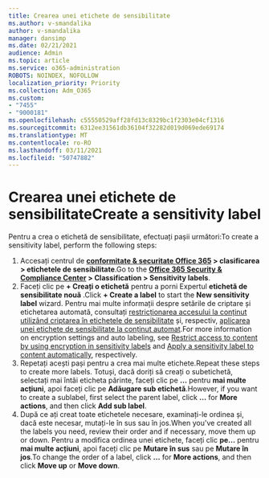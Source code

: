 ```yaml
---
title: Crearea unei etichete de sensibilitate
ms.author: v-smandalika
author: v-smandalika
manager: dansimp
ms.date: 02/21/2021
audience: Admin
ms.topic: article
ms.service: o365-administration
ROBOTS: NOINDEX, NOFOLLOW
localization_priority: Priority
ms.collection: Adm_O365
ms.custom:
- "7455"
- "9000181"
ms.openlocfilehash: c55550529aff28fd13c8329bc1f2303e04cf1316
ms.sourcegitcommit: 6312ee31561db36104f32282d019d069ede69174
ms.translationtype: MT
ms.contentlocale: ro-RO
ms.lasthandoff: 03/11/2021
ms.locfileid: "50747882"
---
```

# <a name="create-a-sensitivity-label"></a><span data-ttu-id="1f0f8-102">Crearea unei etichete de sensibilitate</span><span class="sxs-lookup"><span data-stu-id="1f0f8-102">Create a sensitivity label</span></span>

<span data-ttu-id="1f0f8-103">Pentru a crea o etichetă de sensibilitate, efectuați pașii următori:</span><span class="sxs-lookup"><span data-stu-id="1f0f8-103">To create a sensitivity label, perform the following steps:</span></span>

1. <span data-ttu-id="1f0f8-104">Accesați centrul de **[conformitate & securitate Office 365](https://sip.protection.office.com/) > clasificarea > etichetele de sensibilitate**.</span><span class="sxs-lookup"><span data-stu-id="1f0f8-104">Go to the **[Office 365 Security & Compliance Center](https://sip.protection.office.com/) > Classification > Sensitivity labels**.</span></span>
2. <span data-ttu-id="1f0f8-105">Faceți clic pe **+ Creați o etichetă** pentru a porni Expertul **etichetă de sensibilitate nouă** .</span><span class="sxs-lookup"><span data-stu-id="1f0f8-105">Click **+ Create a label** to start the **New sensitivity label** wizard.</span></span> <span data-ttu-id="1f0f8-106">Pentru mai multe informații despre setările de criptare și etichetarea automată, consultați [restricționarea accesului la conținut utilizând criptarea în etichetele de sensibilitate](https://docs.microsoft.com/microsoft-365/compliance/encryption-sensitivity-labels) și, respectiv, [aplicarea unei etichete de sensibilitate la conținut automat](https://docs.microsoft.com/microsoft-365/compliance/apply-sensitivity-label-automatically).</span><span class="sxs-lookup"><span data-stu-id="1f0f8-106">For more information on encryption settings and auto labeling, see [Restrict access to content by using encryption in sensitivity labels](https://docs.microsoft.com/microsoft-365/compliance/encryption-sensitivity-labels) and [Apply a sensitivity label to content automatically](https://docs.microsoft.com/microsoft-365/compliance/apply-sensitivity-label-automatically), respectively.</span></span>
3. <span data-ttu-id="1f0f8-107">Repetați acești pași pentru a crea mai multe etichete.</span><span class="sxs-lookup"><span data-stu-id="1f0f8-107">Repeat these steps to create more labels.</span></span> <span data-ttu-id="1f0f8-108">Totuși, dacă doriți să creați o subetichetă, selectați mai întâi eticheta părinte, faceți clic pe **...** pentru **mai multe acțiuni**, apoi faceți clic pe **Adăugare sub etichetă**.</span><span class="sxs-lookup"><span data-stu-id="1f0f8-108">However, if you want to create a sublabel, first select the parent label, click **...** for **More actions**, and then click **Add sub label**.</span></span>
4. <span data-ttu-id="1f0f8-109">După ce ați creat toate etichetele necesare, examinați-le ordinea și, dacă este necesar, mutați-le în sus sau în jos.</span><span class="sxs-lookup"><span data-stu-id="1f0f8-109">When you've created all the labels you need, review their order and if necessary, move them up or down.</span></span> <span data-ttu-id="1f0f8-110">Pentru a modifica ordinea unei etichete, faceți clic **pe...** pentru **mai multe acțiuni**, apoi faceți clic pe **Mutare în sus** sau pe **Mutare în jos**.</span><span class="sxs-lookup"><span data-stu-id="1f0f8-110">To change the order of a label, click **...** for **More actions**, and then click **Move up** or **Move down**.</span></span> 
